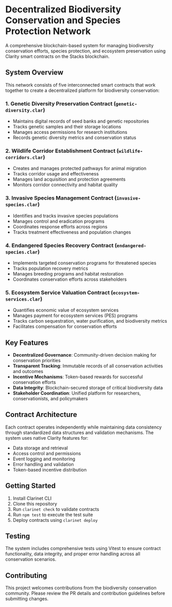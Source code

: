# Decentralized Biodiversity Conservation and Species Protection Network

A comprehensive blockchain-based system for managing biodiversity conservation efforts, species protection, and ecosystem preservation using Clarity smart contracts on the Stacks blockchain.

## System Overview

This network consists of five interconnected smart contracts that work together to create a decentralized platform for biodiversity conservation:

### 1. Genetic Diversity Preservation Contract (`genetic-diversity.clar`)
- Maintains digital records of seed banks and genetic repositories
- Tracks genetic samples and their storage locations
- Manages access permissions for research institutions
- Records genetic diversity metrics and conservation status

### 2. Wildlife Corridor Establishment Contract (`wildlife-corridors.clar`)
- Creates and manages protected pathways for animal migration
- Tracks corridor usage and effectiveness
- Manages land acquisition and protection agreements
- Monitors corridor connectivity and habitat quality

### 3. Invasive Species Management Contract (`invasive-species.clar`)
- Identifies and tracks invasive species populations
- Manages control and eradication programs
- Coordinates response efforts across regions
- Tracks treatment effectiveness and population changes

### 4. Endangered Species Recovery Contract (`endangered-species.clar`)
- Implements targeted conservation programs for threatened species
- Tracks population recovery metrics
- Manages breeding programs and habitat restoration
- Coordinates conservation efforts across stakeholders

### 5. Ecosystem Service Valuation Contract (`ecosystem-services.clar`)
- Quantifies economic value of ecosystem services
- Manages payment for ecosystem services (PES) programs
- Tracks carbon sequestration, water purification, and biodiversity metrics
- Facilitates compensation for conservation efforts

## Key Features

- **Decentralized Governance**: Community-driven decision making for conservation priorities
- **Transparent Tracking**: Immutable records of all conservation activities and outcomes
- **Incentive Mechanisms**: Token-based rewards for successful conservation efforts
- **Data Integrity**: Blockchain-secured storage of critical biodiversity data
- **Stakeholder Coordination**: Unified platform for researchers, conservationists, and policymakers

## Contract Architecture

Each contract operates independently while maintaining data consistency through standardized data structures and validation mechanisms. The system uses native Clarity features for:

- Data storage and retrieval
- Access control and permissions
- Event logging and monitoring
- Error handling and validation
- Token-based incentive distribution

## Getting Started

1. Install Clarinet CLI
2. Clone this repository
3. Run `clarinet check` to validate contracts
4. Run `npm test` to execute the test suite
5. Deploy contracts using `clarinet deploy`

## Testing

The system includes comprehensive tests using Vitest to ensure contract functionality, data integrity, and proper error handling across all conservation scenarios.

## Contributing

This project welcomes contributions from the biodiversity conservation community. Please review the PR details and contribution guidelines before submitting changes.
